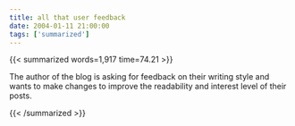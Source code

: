 ```yaml
---
title: all that user feedback
date: 2004-01-11 21:00:00
tags: ['summarized']
---
```


{{< summarized words=1,917 time=74.21 >}}

The author of the blog is asking for feedback on their writing style and wants to make changes to improve the readability and interest level of their posts.

{{< /summarized >}}